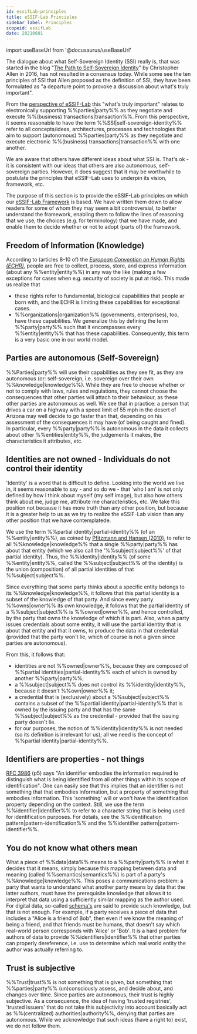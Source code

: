 ```yaml
---
id: essifLab-principles
title: eSSIF-Lab Principles
sidebar_label: Principles
scopeid: essifLab
date: 20210601
---
```


import useBaseUrl from '@docusaurus/useBaseUrl'

The dialogue about what Self-Sovereign Identity (SSI) really is, that was started in the blog "[The Path to Self-Sovereign Identity](http://www.lifewithalacrity.com/2016/04/the-path-to-self-soverereign-identity.html)" by Christopher Allen in 2016, has not resulted in a consensus today. While some see the ten principles of SSI that Allen proposed as the definition of SSI, they have been formulated as "a departure point to provoke a discussion about what's truly important".

From the [perspective of eSSIF-Lab](essifLab-vision) this "what's truly important" relates to electronically supporting %%parties|party%% as they negotiate and execute %%(business) transactions|transaction%%. From this perspective, it seems reasonable to have the term %%SSI|self-sovereign-identity%% refer to all concepts/ideas, architectures, processes and technologies that aim to support (autonomous) %%parties|party%% as they negotiate and execute electronic %%(business) transactions|transaction%% with one another.

We are aware that others have different ideas about what SSI is. That's ok - it is consistent with our ideas that others are also autonomous, self-sovereign parties. However, it does suggest that it may be worthwhile to postulate the principles that eSSIF-Lab uses to underpin its vision, framework, etc.

The purpose of this section is to provide the eSSIF-Lab principles on which our [eSSIF-Lab Framework](essifLab-fw) is based. We have written them down to allow readers for some of whom they may seem a bit controversial, to better understand the framework, enabling them to follow the lines of reasoning that we use, the choices (e.g. for terminology) that we have made, and enable them to decide whether or not to adopt (parts of) the framework.

## Freedom of Information (Knowledge)

According to (articles 8-10 of) the [*European Convention on Human Rights (ECHR)*](https://www.echr.coe.int/Pages/home.aspx?p=basictexts/convention), people are free to collect, process, store, and express information (about any %%entity|entity%%) in any way the like (making a few exceptions for cases when e.g. security of society is put at risk). This made us realize that
  - these rights refer to fundamental, biological capabilities that people ar born with, and the ECHR is limiting these capabilities for exceptional cases.
  - %%organizations|organization%% (governments, enterprises), too, have these capabilities.
We generalize this by defining the term %%party|party%% such that it encompasses every %%entity|entity%% that has these capabilities. Consequently, this term is a very basic one in our world model.

## Parties are autonomous (Self-Sovereign)

%%Parties|party%% will use their capabilities as they see fit, as they are autonomous (or: self-sovereign, i.e. sovereign over their own %%knowledge|knowledge%%). While they are free to choose whether or not to comply with laws, rules and regulations, they cannot choose the consequences that other parties will attach to their behaviour, as these other parties are autonomous as well. We see that in practice: a person that drives a car on a highway with a speed limit of 55 mph in the desert of Arizona may well decide to go faster than that, depending on his assessment of the consequences it may have (of being caught and fined). In particular, every %%party|party%% is autonomous in the data it collects about other %%entities|entity%%, the judgements it makes, the characteristics it attributes, etc.

## Identities are not owned - Individuals do not control their identity

'Identity' is a word that is difficult to define. Looking into the world we live in, it seems reasonable to say - and so do we - that 'who I am' is not only defined by how I think about myself (my self image), but also how others think about me, judge me, attribute me characteristics, etc. We take this position not because it has more truth than any other position, but because it is a greater help to us as we try to realize the eSSIF-Lab vision than any other position that we have contemplatede.

We use the term %%partial identity|partial-identity%% (of an %%entity|entity%%), as coined by [Pfitzmann and Hansen (2010)](https://dud.inf.tu-dresden.de/literatur/Anon_Terminology_v0.34.pdf), to refer to all %%knowledge|knowledge%% that a single %%party|party%% has about that entity (which we also call the '%%subject|subject%%' of that partial identity). Thus, the %%identity|identity%% (of some %%entity|entity%%, called the %%subject|subject%% of the identity) is the union (composition) of all partial identities of that %%subject|subject%%.

Since everything that some party thinks about a specific entity belongs to its %%knowledge|knowledge%%, it follows that this partial identity is a subset of the knowledge of that party. And since every party %%owns|owner%% its own knowledge, it follows that the partial identity of a %%subject|subject%% is %%owned|owner%%, and hence controlled, by the party that owns the knowledge of which it is part. Also, when a party issues credentials about some entity, it will use the partial identity that is about that entity and that it owns, to produce the data in that credential (provided that the party won't lie, which of course is not a given since parties are autonomous).

From this, it follows that:
- identities are not %%owned|owner%%, because they are composed of %%partial identities|partial-identity%% each of which is owned by another %%party|party%%;
- a %%subject|subject%% does not control its %%identity|identity%%, because it doesn't %%own|owner%% it;
- a credential that is (exclusively) about a %%subject|subject%% contains a subset of the %%partial identity|partial-identity%% that is owned by the issuing party and that has the same %%subject|subject%% as the credential - provided that the issuing party doesn't lie.
- for our purposes, the notion of %%identity|identity%% is not needed (so its definition is irrelevant for us); all we need is the concept of %%partial identity|partial-identity%%.

## Identifiers are properties - not things

[RFC 3986](https://datatracker.ietf.org/doc/html/rfc3986#section-1.1) (p5) says "An identifier embodies the information required to distinguish what is being identified from all other things within its scope of identification". One can easily see that this implies that an identifier is not something that that embodies information, but a property of something that embodies information. This 'something' will or won't have the identification property depending on the context. Still, we use the term %%identifier|identifier%% to refer to a character string that is being used for identification purposes. For details, see the %%identification pattern|pattern-identification%% and the %%identifier pattern|pattern-identifier%%.

## You do not know what others mean

What a piece of %%data|data%% means to a %%party|party%% is what it decides that it means, simply because this mapping between data and meaning (called %%semantics|semantics%%) is part of a party's %%knowledge|knowledge%%. This poses a communications problem: a party that wants to understand what another party means by data that the latter authors, must have the prerequisite knowledge that allows it to interpret that data using a sufficiently similar mapping as the author used. For digital data, so-called [schema's](https://en.wiktionary.org/wiki/schema) are said to provide such knowledge, but that is not enough. For example, if a party receives a piece of data that includes a "Alice is a friend of Bob", then even if we know the meaning of being a friend, and that friends must be humans, that doesn't say which real-world person corresponds with 'Alice' or 'Bob'. It is a hard problem for authors of data to provide %%identifiers|identifier%% that other parties can properly dereference, i.e. use to determine which real world entity the author was actually referring to.

## Trust is subjective

%%Trust|trust%% is not something that is given, but something that %%parties|party%% (un)consciously assess, and decide about, and changes over time. Since parties are autonomous, their trust is highly subjective. As a consequence, the idea of having 'trusted registries', 'trusted issuers' that do not take this subjectivity into account basically act as %%(centralized) authorities|authority%%, denying that parties are autonomous. While we acknowledge that such ideas (have a right to) exist, we do not follow them.